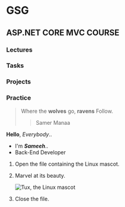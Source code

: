 # GSG

## ASP.NET CORE MVC COURSE

### Lectures
### Tasks
### Projects
### Practice

>Where the **wolves** go, **ravens** Follow.
>
>>Samer Manaa

**Hello**,  *Everybody*..<br>
 - I'm ***Sameeh***..
 - Back-End Developer

1. Open the file containing the Linux mascot.
2. Marvel at its beauty.

    ![Tux, the Linux mascot]([/assets/images/tux.png](https://mdg.imgix.net/assets/images/tux.png?auto=format&fit=clip&q=40&w=100))

3. Close the file.

